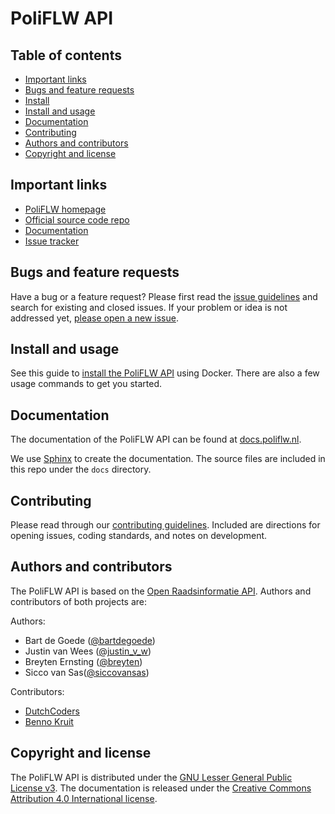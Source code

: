 # PoliFLW API



## Table of contents

 - [Important links](#important-links)
 - [Bugs and feature requests](#bugs-and-feature-requests)
 - [Install](https://github.com/openstate/poliflw/blob/master/INSTALL.rst)
 - [Install and usage](#install-and-usage)
 - [Documentation](#documentation)
 - [Contributing](#contributing)
 - [Authors and contributors](#authors-and-contributors)
 - [Copyright and license](#copyright-and-license)

## Important links
 - [PoliFLW homepage](https://poliflw.nl/)
 - [Official source code repo](https://github.com/openstate/poliflw/)
 - [Documentation](http://docs.poliflw.nl/)
 - [Issue tracker](https://github.com/openstate/poliflw/issues)

## Bugs and feature requests

Have a bug or a feature request? Please first read the [issue guidelines](https://github.com/openstate/poliflw/blob/master/docs/dev/getting_started.rst) and search for existing and closed issues. If your problem or idea is not addressed yet, [please open a new issue](https://github.com/openstate/poliflw/issues/new).

## Install and usage

See this guide to [install the PoliFLW API](https://github.com/openstate/poliflw/blob/master/INSTALL.rst) using Docker. There are also a few usage commands to get you started.

## Documentation

The documentation of the PoliFLW API can be found at [docs.poliflw.nl](http://docs.poliflw.nl/).

We use [Sphinx](http://sphinx-doc.org/) to create the documentation. The source files are included in this repo under the `docs` directory.  

## Contributing

Please read through our [contributing guidelines](https://github.com/openstate/poliflw/blob/master/docs/dev/getting_started.rst). Included are directions for opening issues, coding standards, and notes on development.

## Authors and contributors

The PoliFLW API is based on the [Open Raadsinformatie API](https://github.com/openstate/open-raadsinformatie/). Authors and contributors of both projects are:

Authors:

* Bart de Goede ([@bartdegoede](https://twitter.com/bartdegoede))
* Justin van Wees ([@justin_v_w](https://twitter.com/justin_v_w))
* Breyten Ernsting ([@breyten](https://twitter.com/breyten))
* Sicco van Sas([@siccovansas](https://twitter.com/siccovansas))

Contributors:

* [DutchCoders](http://dutchcoders.io/)
* [Benno Kruit](https://github.com/bennokr)

## Copyright and license

The PoliFLW API is distributed under the [GNU Lesser General Public License v3](https://www.gnu.org/licenses/lgpl.html). The documentation is released under the [Creative Commons Attribution 4.0 International license](http://creativecommons.org/licenses/by/4.0/).
